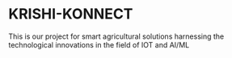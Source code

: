 # KRISHI-KONNECT
This is our project for smart agricultural solutions harnessing the technological innovations in the field of IOT and AI/ML
